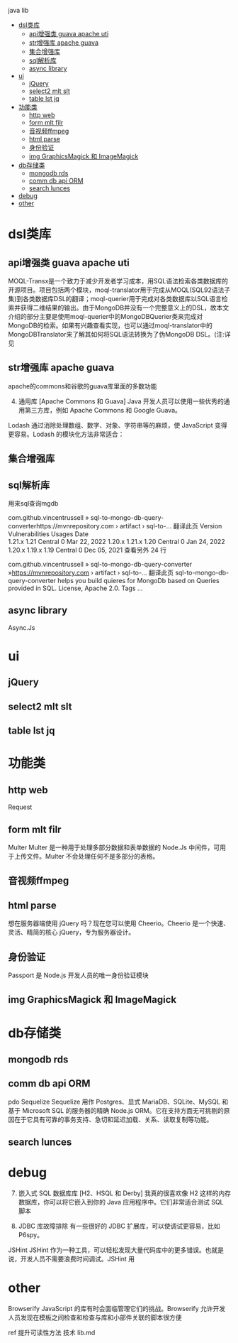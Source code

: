 java lib


<!-- TOC -->

- [dsl类库](#dsl类库)
  - [api增强类 guava apache uti](#api增强类-guava-apache-uti)
  - [str增强库  apache guava](#str增强库--apache-guava)
  - [集合增强库](#集合增强库)
  - [sql解析库](#sql解析库)
  - [async library](#async-library)
- [ui](#ui)
  - [jQuery](#jquery)
  - [select2  mlt slt](#select2--mlt-slt)
  - [table lst jq](#table-lst-jq)
- [功能类](#功能类)
  - [http web](#http-web)
  - [form mlt filr](#form-mlt-filr)
  - [音视频ffmpeg](#音视频ffmpeg)
  - [html parse](#html-parse)
  - [身份验证](#身份验证)
  - [img  GraphicsMagick 和 ImageMagick](#img--graphicsmagick-和-imagemagick)
- [db存储类](#db存储类)
  - [mongodb   rds](#mongodb---rds)
  - [comm db api ORM](#comm-db-api-orm)
  - [search lunces](#search-lunces)
- [debug](#debug)
- [other](#other)

<!-- /TOC -->
# dsl类库

## api增强类 guava apache uti

MOQL-Transx是一个致力于减少开发者学习成本，用SQL语法检索各类数据库的开源项目。项目包括两个模块，moql-translator用于完成从MOQL(SQL92语法子集)到各类数据库DSL的翻译；moql-querier用于完成对各类数据库以SQL语言检索并获得二维结果的输出。由于MongoDB并没有一个完整意义上的DSL，故本文介绍的部分主要是使用moql-querier中的MongoDBQuerier类来完成对MongoDB的检索。如果有兴趣查看实现，也可以通过moql-translator中的MongoDBTranslator来了解其如何将SQL语法转换为了伪MongoDB DSL。(注:详见

## str增强库  apache guava
apache的commons和谷歌的guava库里面的多数功能

4. 通用库 [Apache Commons 和 Guava]
Java 开发人员可以使用一些优秀的通用第三方库，例如 Apache Commons 和 Google Guava。


Lodash 通过消除处理数组、数字、对象、字符串等的麻烦，使 JavaScript 变得更容易。Lodash 的模块化方法非常适合：

## 集合增强库
## sql解析库
用来sql查询mgdb


com.github.vincentrussell » sql-to-mongo-db-query-converterhttps://mvnrepository.com › artifact › sql-to-...
翻译此页
Version	Vulnerabilities	Usages	Date	
1.21.x	1.21	Central	0	Mar 22, 2022
1.20.x	1.21.x	1.20	Central	0	Jan 24, 2022
1.20.x	1.19.x	1.19	Central	0	Dec 05, 2021
查看另外 24 行



com.github.vincentrussell » sql-to-mongo-db-query-converter »https://mvnrepository.com › artifact › sql-to-...
翻译此页
sql-to-mongo-db-query-converter helps you build quieres for MongoDb based on Queries provided in SQL. License, Apache 2.0. Tags ...

## async library

Async.Js
 
# ui

## jQuery

## select2  mlt slt

## table lst jq


# 功能类

## http web


Request
 
## form mlt filr

Multer
Multer 是一种用于处理多部分数据和表单数据的 Node.Js 中间件，可用于上传文件。Multer 不会处理任何不是多部分的表格。

## 音视频ffmpeg

## html parse 
想在服务器端使用 jQuery 吗？现在您可以使用 Cheerio。Cheerio 是一个快速、灵活、精简的核心 jQuery，专为服务器设计。

## 身份验证

Passport 是 Node.js 开发人员的唯一身份验证模块

## img  GraphicsMagick 和 ImageMagick 

# db存储类
## mongodb   rds

## comm db api ORM
pdo 
Sequelize
Sequelize 用作 Postgres、显式 MariaDB、SQLite、MySQL 和基于 Microsoft SQL 的服务器的精确 Node.js ORM。它在支持方面无可挑剔的原因在于它具有可靠的事务支持、急切和延迟加载、关系、读取复制等功能。

## search lunces
# debug

7. 嵌入式 SQL 数据库库 [H2、HSQL 和 Derby]
我真的很喜欢像 H2 这样的内存数据库，你可以将它嵌入到你的 Java 应用程序中。它们非常适合测试 SQL 脚本

18. JDBC 库故障排除
有一些很好的 JDBC 扩展库，可以使调试更容易，比如 P6spy。

JSHint
JSHint 作为一种工具，可以轻松发现大量代码库中的更多错误。也就是说，开发人员不需要浪费时间调试。JSHint 用

# other
Browserify
JavaScript 的库有时会面临管理它们的挑战。Browserify 允许开发人员发现在模板之间检查和检查与库和小部件关联的脚本很方便

ref
提升可读性方法 技术 lib.md